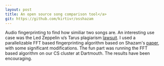 ```yaml
---
layout: post
title: An open source song comparison tool</a>
git: https://github.com/kirtivr/osshazam
---
```


Audio fingerprinting to find how similiar two songs are. An interesting use case was the Led Zeppelin v/s Tarus plagiarism <a href="http://www.rollingstone.com/music/news/led-zeppelin-prevail-in-stairway-to-heaven-lawsuit-20160623">lawsuit</a>.
I used a parallelizable FFT based fingerprinting algorithm based on Shazam's <a href="http://www.ee.columbia.edu/~dpwe/papers/Wang03-shazam.pdf">paper</a>, with some significant modifications.
The fun part was running the FFT based algorithm on our CS cluster at Dartmouth.
The results have been encouraging.